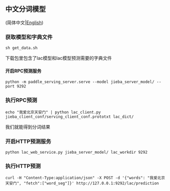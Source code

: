 ## 中文分词模型

(简体中文|[English](./README.md))

### 获取模型和字典文件
```
sh get_data.sh
```

下载包里包含了lac模型和lac模型预测需要的字典文件

#### 开启RPC预测服务

```
python -m paddle_serving_server.serve --model jieba_server_model/ --port 9292
```
### 执行RPC预测
```
echo "我爱北京天安门" | python lac_client.py jieba_client_conf/serving_client_conf.prototxt lac_dict/
```

我们就能得到分词结果

### 开启HTTP预测服务
```
python lac_web_service.py jieba_server_model/ lac_workdir 9292
```
### 执行HTTP预测

```
curl -H "Content-Type:application/json" -X POST -d '{"words": "我爱北京天安门", "fetch":["word_seg"]}' http://127.0.0.1:9292/lac/prediction
```



